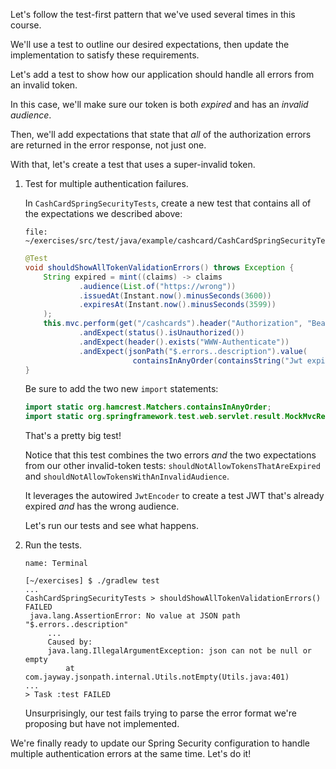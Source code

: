 Let's follow the test-first pattern that we've used several times in this course.

We'll use a test to outline our desired expectations, then update the implementation to satisfy these requirements.

Let's add a test to show how our application should handle all errors from an invalid token.

In this case, we'll make sure our token is both _expired_ and has an _invalid audience_.

Then, we'll add expectations that state that _all_ of the authorization errors are returned in the error response, not just one.

With that, let's create a test that uses a super-invalid token.

1. Test for multiple authentication failures.

   In `CashCardSpringSecurityTests`, create a new test that contains all of the expectations we described above:

   ```editor:open-file
   file: ~/exercises/src/test/java/example/cashcard/CashCardSpringSecurityTests.java
   ```

   ```java
   @Test
   void shouldShowAllTokenValidationErrors() throws Exception {
       String expired = mint((claims) -> claims
               .audience(List.of("https://wrong"))
               .issuedAt(Instant.now().minusSeconds(3600))
               .expiresAt(Instant.now().minusSeconds(3599))
       );
       this.mvc.perform(get("/cashcards").header("Authorization", "Bearer " + expired))
               .andExpect(status().isUnauthorized())
               .andExpect(header().exists("WWW-Authenticate"))
               .andExpect(jsonPath("$.errors..description").value(
                           containsInAnyOrder(containsString("Jwt expired"), containsString("aud claim is not valid"))));
   }
   ```

   Be sure to add the two new `import` statements:

   ```java
   import static org.hamcrest.Matchers.containsInAnyOrder;
   import static org.springframework.test.web.servlet.result.MockMvcResultMatchers.jsonPath;
   ```

   That's a pretty big test!

   Notice that this test combines the two errors _and_ the two expectations from our other invalid-token tests: `shouldNotAllowTokensThatAreExpired` and `shouldNotAllowTokensWithAnInvalidAudience`.

   It leverages the autowired `JwtEncoder` to create a test JWT that's already expired _and_ has the wrong audience.

   Let's run our tests and see what happens.

1. Run the tests.

   ```dashboard:open-dashboard
   name: Terminal
   ```

   ```shell
   [~/exercises] $ ./gradlew test
   ...
   CashCardSpringSecurityTests > shouldShowAllTokenValidationErrors() FAILED
    java.lang.AssertionError: No value at JSON path "$.errors..description"
        ...
        Caused by:
        java.lang.IllegalArgumentException: json can not be null or empty
            at com.jayway.jsonpath.internal.Utils.notEmpty(Utils.java:401)
   ...
   > Task :test FAILED
   ```

   Unsurprisingly, our test fails trying to parse the error format we're proposing but have not implemented.

We're finally ready to update our Spring Security configuration to handle multiple authentication errors at the same time. Let's do it!
